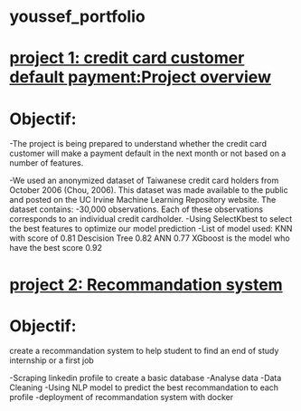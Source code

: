 # youssef_portfolio

# [project 1: credit card customer default payment:Project overview](https://github.com/youssefbac/Projet-Machine-Learning/blob/main/Projet-ML-Final.ipynb)
# Objectif:

-The project is being prepared to understand whether the credit card customer will make a payment default in the next month or not based on a number of features.

-We used an anonymized dataset of Taiwanese credit card holders from October 2006 (Chou, 2006). This dataset was made available to the public and posted on the UC Irvine Machine     Learning Repository website. The dataset contains:
-30,000 observations. Each of these observations corresponds to an individual credit cardholder.
-Using SelectKbest to select the best features to optimize our model prediction
-List of model used: KNN with score of 0.81 Descision Tree 0.82 ANN 0.77 XGboost is the model who have the best score 0.92


# [project 2: Recommandation system](https://github.com/youssefbac/ProjetDS)

# Objectif:
create a recommandation system to help student to find an end of study internship or a first job 

-Scraping linkedin profile to create a basic database
-Analyse data 
-Data Cleaning
-Using NLP model to predict the best recommandation to each profile 
-deployment of recommandation system with docker
